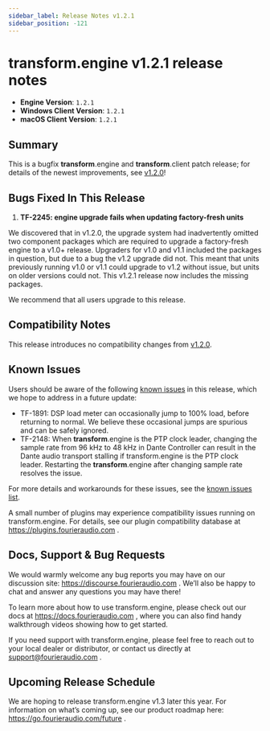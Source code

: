 ```yaml
---
sidebar_label: Release Notes v1.2.1
sidebar_position: -121
---
```


# transform.engine v1.2.1 release notes

- **Engine Version**: `1.2.1`
- **Windows Client Version**: `1.2.1`
- **macOS Client Version**: `1.2.1`

## Summary

This is a bugfix **transform**.engine and **transform**.client patch release; for details of the
newest improvements, see
[v1.2.0](v1-2-0.md)!

## Bugs Fixed In This Release

1. **TF-2245: engine upgrade fails when updating factory-fresh units**

  We discovered that in v1.2.0, the upgrade system had inadvertently omitted two component packages
  which are required to upgrade a factory-fresh engine to a v1.0+ release. Upgraders for v1.0 and
  v1.1 included the packages in question, but due to a bug the v1.2 upgrade did not. This meant
  that units previously running v1.0 or v1.1 could upgrade to v1.2 without issue, but units on
  older versions could not. This v1.2.1 release now includes the missing packages.

We recommend that all users upgrade to this release.

## Compatibility Notes
This release introduces no compatibility changes from [v1.2.0](v1-2-0.md).

## Known Issues

Users should be aware of the following [known issues](/manual/known-issues) in this release, which
we hope to address in a future update:

- TF-1891: DSP load meter can occasionally jump to 100% load, before returning to normal. We believe
  these occasional jumps are spurious and can be safely ignored.
- TF-2148: When **transform**.engine is the PTP clock leader, changing the sample rate from 96 kHz
  to 48 kHz in Dante Controller can result in the Dante audio transport stalling if transform.engine
  is the PTP clock leader. Restarting the **transform**.engine after changing sample rate resolves
  the issue.

For more details and workarounds for these issues, see the [known issues list](/manual/known-issues).

A small number of plugins may experience compatibility issues running on transform.engine.
For details, see our plugin compatibility database at https://plugins.fourieraudio.com .

## Docs, Support & Bug Requests

We would warmly welcome any bug reports you may have on our discussion site:
https://discourse.fourieraudio.com . We’ll also be happy to chat and answer any questions you may
have there!

To learn more about how to use transform.engine, please check out our docs at
https://docs.fourieraudio.com , where you can also find handy walkthrough videos showing how to get
started.

If you need support with transform.engine, please feel free to reach out to your local dealer or
distributor, or contact us directly at support@fourieraudio.com .

## Upcoming Release Schedule

We are hoping to release transform.engine v1.3 later this year. For information on what’s
coming up, see our product roadmap here: https://go.fourieraudio.com/future .
